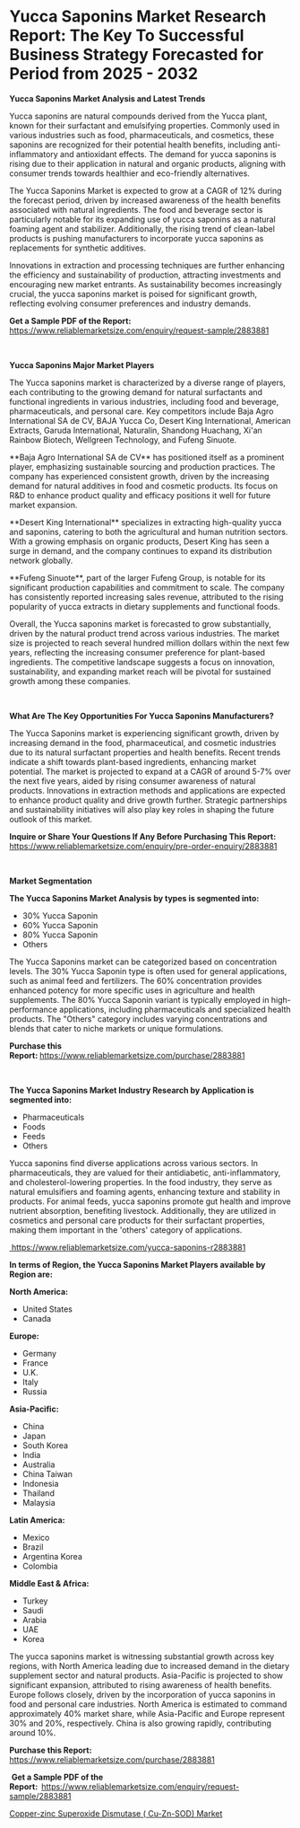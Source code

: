 <p><h1>Yucca Saponins Market Research Report: The Key To Successful Business Strategy Forecasted for Period from 2025 - 2032</h1></p><p><strong>Yucca Saponins Market Analysis and Latest Trends</strong></p>
<p><p>Yucca saponins are natural compounds derived from the Yucca plant, known for their surfactant and emulsifying properties. Commonly used in various industries such as food, pharmaceuticals, and cosmetics, these saponins are recognized for their potential health benefits, including anti-inflammatory and antioxidant effects. The demand for yucca saponins is rising due to their application in natural and organic products, aligning with consumer trends towards healthier and eco-friendly alternatives.</p><p>The Yucca Saponins Market is expected to grow at a CAGR of 12% during the forecast period, driven by increased awareness of the health benefits associated with natural ingredients. The food and beverage sector is particularly notable for its expanding use of yucca saponins as a natural foaming agent and stabilizer. Additionally, the rising trend of clean-label products is pushing manufacturers to incorporate yucca saponins as replacements for synthetic additives. </p><p>Innovations in extraction and processing techniques are further enhancing the efficiency and sustainability of production, attracting investments and encouraging new market entrants. As sustainability becomes increasingly crucial, the yucca saponins market is poised for significant growth, reflecting evolving consumer preferences and industry demands.</p></p>
<p><strong>Get a Sample PDF of the Report:&nbsp;</strong> <a href="https://www.reliablemarketsize.com/enquiry/request-sample/2883881?utm_campaign=2628&utm_medium=2&utm_source=Github&utm_content=ia&utm_term=13032025&utm_id=yucca-saponins">https://www.reliablemarketsize.com/enquiry/request-sample/2883881</a></p>
<p>&nbsp;</p>
<p><strong>Yucca Saponins Major Market Players</strong></p>
<p><p>The Yucca saponins market is characterized by a diverse range of players, each contributing to the growing demand for natural surfactants and functional ingredients in various industries, including food and beverage, pharmaceuticals, and personal care. Key competitors include Baja Agro International SA de CV, BAJA Yucca Co, Desert King International, American Extracts, Garuda International, Naturalin, Shandong Huachang, Xi'an Rainbow Biotech, Wellgreen Technology, and Fufeng Sinuote.</p><p>**Baja Agro International SA de CV** has positioned itself as a prominent player, emphasizing sustainable sourcing and production practices. The company has experienced consistent growth, driven by the increasing demand for natural additives in food and cosmetic products. Its focus on R&D to enhance product quality and efficacy positions it well for future market expansion.</p><p>**Desert King International** specializes in extracting high-quality yucca and saponins, catering to both the agricultural and human nutrition sectors. With a growing emphasis on organic products, Desert King has seen a surge in demand, and the company continues to expand its distribution network globally.</p><p>**Fufeng Sinuote**, part of the larger Fufeng Group, is notable for its significant production capabilities and commitment to scale. The company has consistently reported increasing sales revenue, attributed to the rising popularity of yucca extracts in dietary supplements and functional foods.</p><p>Overall, the Yucca saponins market is forecasted to grow substantially, driven by the natural product trend across various industries. The market size is projected to reach several hundred million dollars within the next few years, reflecting the increasing consumer preference for plant-based ingredients. The competitive landscape suggests a focus on innovation, sustainability, and expanding market reach will be pivotal for sustained growth among these companies.</p></p>
<p>&nbsp;</p>
<p><strong>What Are The Key Opportunities For Yucca Saponins Manufacturers?</strong></p>
<p><p>The Yucca Saponins market is experiencing significant growth, driven by increasing demand in the food, pharmaceutical, and cosmetic industries due to its natural surfactant properties and health benefits. Recent trends indicate a shift towards plant-based ingredients, enhancing market potential. The market is projected to expand at a CAGR of around 5-7% over the next five years, aided by rising consumer awareness of natural products. Innovations in extraction methods and applications are expected to enhance product quality and drive growth further. Strategic partnerships and sustainability initiatives will also play key roles in shaping the future outlook of this market.</p></p>
<p><strong>Inquire or Share Your Questions If Any Before Purchasing This Report:</strong> <a href="https://www.reliablemarketsize.com/enquiry/pre-order-enquiry/2883881?utm_campaign=2628&utm_medium=2&utm_source=Github&utm_content=ia&utm_term=13032025&utm_id=yucca-saponins">https://www.reliablemarketsize.com/enquiry/pre-order-enquiry/2883881</a></p>
<p>&nbsp;</p>
<p><strong>Market Segmentation</strong></p>
<p><strong>The Yucca Saponins Market Analysis by types is segmented into:</strong></p>
<p><ul><li>30% Yucca Saponin</li><li>60% Yucca Saponin</li><li>80% Yucca Saponin</li><li>Others</li></ul></p>
<p><p>The Yucca Saponins market can be categorized based on concentration levels. The 30% Yucca Saponin type is often used for general applications, such as animal feed and fertilizers. The 60% concentration provides enhanced potency for more specific uses in agriculture and health supplements. The 80% Yucca Saponin variant is typically employed in high-performance applications, including pharmaceuticals and specialized health products. The "Others" category includes varying concentrations and blends that cater to niche markets or unique formulations.</p></p>
<p><strong>Purchase this Report:&nbsp;</strong><a href="https://www.reliablemarketsize.com/purchase/2883881?utm_campaign=2628&utm_medium=2&utm_source=Github&utm_content=ia&utm_term=13032025&utm_id=yucca-saponins">https://www.reliablemarketsize.com/purchase/2883881</a></p>
<p>&nbsp;</p>
<p><strong>The Yucca Saponins Market Industry Research by Application is segmented into:</strong></p>
<p><ul><li>Pharmaceuticals</li><li>Foods</li><li>Feeds</li><li>Others</li></ul></p>
<p><p>Yucca saponins find diverse applications across various sectors. In pharmaceuticals, they are valued for their antidiabetic, anti-inflammatory, and cholesterol-lowering properties. In the food industry, they serve as natural emulsifiers and foaming agents, enhancing texture and stability in products. For animal feeds, yucca saponins promote gut health and improve nutrient absorption, benefiting livestock. Additionally, they are utilized in cosmetics and personal care products for their surfactant properties, making them important in the 'others' category of applications.</p></p>
<p><a href="https://www.reliablemarketsize.com/yucca-saponins-r2883881?utm_campaign=2628&utm_medium=2&utm_source=Github&utm_content=ia&utm_term=13032025&utm_id=yucca-saponins">&nbsp;https://www.reliablemarketsize.com/yucca-saponins-r2883881</a></p>
<p><strong>In terms of Region, the Yucca Saponins Market Players available by Region are:</strong></p>
<p>
    <p> <strong> North America: </strong>
        <ul>
            <li>United States</li>
            <li>Canada</li>
        </ul>
        </p> 
    <p> <strong> Europe: </strong>
        <ul>
            <li>Germany</li>
            <li>France</li>
            <li>U.K.</li>
            <li>Italy</li>
            <li>Russia</li>
        </ul>
        </p> 
    <p> <strong> Asia-Pacific: </strong>
        <ul>
            <li>China</li>
            <li>Japan</li>
            <li>South Korea</li>
            <li>India</li>
            <li>Australia</li>
            <li>China Taiwan</li>
            <li>Indonesia</li>
            <li>Thailand</li>
            <li>Malaysia</li>
        </ul>
        </p> 
    <p> <strong> Latin America: </strong>
        <ul>
            <li>Mexico</li>
            <li>Brazil</li>
            <li>Argentina Korea</li>
            <li>Colombia</li>
        </ul>
        </p> 
    <p> <strong> Middle East & Africa: </strong>
        <ul>
            <li>Turkey</li>
            <li>Saudi</li>
            <li>Arabia</li>
            <li>UAE</li>
            <li>Korea</li>
        </ul>
    </p>
    </p>
<p><p>The yucca saponins market is witnessing substantial growth across key regions, with North America leading due to increased demand in the dietary supplement sector and natural products. Asia-Pacific is projected to show significant expansion, attributed to rising awareness of health benefits. Europe follows closely, driven by the incorporation of yucca saponins in food and personal care industries. North America is estimated to command approximately 40% market share, while Asia-Pacific and Europe represent 30% and 20%, respectively. China is also growing rapidly, contributing around 10%.</p></p>
<p><strong>Purchase this Report: </strong><a href="https://www.reliablemarketsize.com/purchase/2883881?utm_campaign=2628&utm_medium=2&utm_source=Github&utm_content=ia&utm_term=13032025&utm_id=yucca-saponins">https://www.reliablemarketsize.com/purchase/2883881</a></p>
<p>&nbsp;<strong>Get a Sample PDF of the Report:&nbsp;&nbsp;</strong><a href="https://www.reliablemarketsize.com/enquiry/request-sample/2883881?utm_campaign=2628&utm_medium=2&utm_source=Github&utm_content=ia&utm_term=13032025&utm_id=yucca-saponins">https://www.reliablemarketsize.com/enquiry/request-sample/2883881</a></p>
<p><strong></strong></p>
<p><p><a href="https://github.com/toldenargelia86/Market-Research-Report-List-1/blob/main/copper-zinc-superoxide-dismutase-cu-zn-sod-market.md?utm_campaign=2628&utm_medium=2&utm_source=Github&utm_content=ia&utm_term=13032025&utm_id=yucca-saponins">Copper-zinc Superoxide Dismutase ( Cu-Zn-SOD) Market</a></p></p>